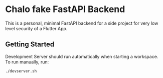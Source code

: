 # Chalo fake FastAPI Backend

This is a personal, minimal FastAPI backend for a side project for very low level security of a Flutter App.

## Getting Started

Development Server should run automatically when starting a workspace. To run manually, run:
```sh
./devserver.sh
```
